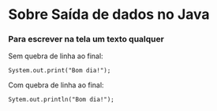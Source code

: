 <h1>Sobre Saída de dados no Java</h1>

<h3>Para escrever na tela um texto qualquer</h3>

<p>Sem quebra de linha ao final:</p>

~~~
System.out.print("Bom dia!");
~~~

<p>Com quebra de linha ao final:</p>

~~~
Sytem.out.println("Bom dia!");
~~~

